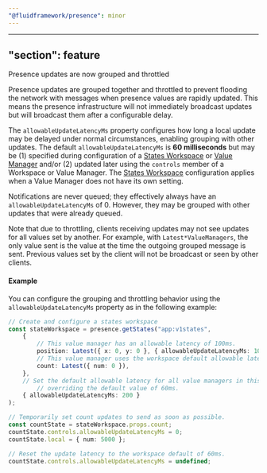```yaml
---
"@fluidframework/presence": minor
---
```

---
"section": feature
---

Presence updates are now grouped and throttled

Presence updates are grouped together and throttled to prevent flooding the network with messages when presence values are rapidly updated. This means the presence infrastructure will not immediately broadcast updates but will broadcast them after a configurable delay.

The `allowableUpdateLatencyMs` property configures how long a local update may be delayed under normal circumstances,
enabling grouping with other updates. The default `allowableUpdateLatencyMs` is **60 milliseconds** but may be (1)
specified during configuration of a [States
Workspace](https://github.com/microsoft/FluidFramework/tree/main/packages/framework/presence#states-workspace)
or [Value
Manager](https://github.com/microsoft/FluidFramework/tree/main/packages/framework/presence#value-managers)
and/or (2) updated later using the `controls` member of a Workspace or Value Manager. The [States
Workspace](https://github.com/microsoft/FluidFramework/tree/main/packages/framework/presence#states-workspace)
configuration applies when a Value Manager does not have its own setting.

Notifications are never queued; they effectively always have an `allowableUpdateLatencyMs` of 0. However, they may be grouped with other updates that were already queued.

Note that due to throttling, clients receiving updates may not see updates for all values set by another. For example,
with `Latest*ValueManagers`, the only value sent is the value at the time the outgoing grouped message is sent. Previous
values set by the client will not be broadcast or seen by other clients.

#### Example

You can configure the grouping and throttling behavior using the `allowableUpdateLatencyMs` property as in the following example:

```ts
// Create and configure a states workspace
const stateWorkspace = presence.getStates("app:v1states",
	{
		// This value manager has an allowable latency of 100ms.
		position: Latest({ x: 0, y: 0 }, { allowableUpdateLatencyMs: 100 }),
		// This value manager uses the workspace default allowable latency of 60ms.
		count: Latest({ num: 0 }),
	},
	// Set the default allowable latency for all value managers in this workspace to 200ms,
		// overriding the default value of 60ms.
	{ allowableUpdateLatencyMs: 200 }
);

// Temporarily set count updates to send as soon as possible.
const countState = stateWorkspace.props.count;
countState.controls.allowableUpdateLatencyMs = 0;
countState.local = { num: 5000 };

// Reset the update latency to the workspace default of 60ms.
countState.controls.allowableUpdateLatencyMs = undefined;
```
